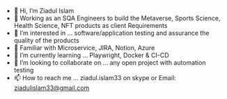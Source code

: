 - 👋 Hi, I’m Ziadul Islam
- 👀 Working as an SQA Engineers to build the Metaverse, Sports Science, Health Science, NFT products as client Requirements
- 👀 I’m interested in ... software/application testing and assurance the quality of the products
- 👀 Familiar with Microservice, JIRA, Notion, Azure
- 🌱 I’m currently learning ... Playwright, Docker & CI-CD
- 💞️ I’m looking to collaborate on ... any open project with automation testing
- 📫 How to reach me ... ziadul.islam33 on skype or Email: ziadulislam33@gmail.com
